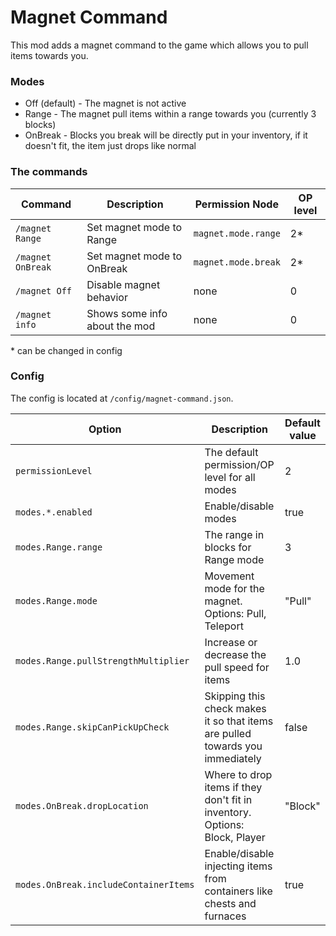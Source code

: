 # Magnet Command
This mod adds a magnet command to the game which allows you to pull items towards you.
### Modes
- Off (default) - The magnet is not active
- Range - The magnet pull items within a range towards you (currently 3 blocks)
- OnBreak - Blocks you break will be directly put in your inventory, if it doesn't fit, the item just drops like normal
  
### The commands
| Command           | Description                   | Permission Node     | OP level |
|-------------------|-------------------------------|---------------------|----------|
| `/magnet Range`   | Set magnet mode to Range      | `magnet.mode.range` | 2*       |
| `/magnet OnBreak` | Set magnet mode to OnBreak    | `magnet.mode.break` | 2*       |
| `/magnet Off`     | Disable magnet behavior       | none                | 0        |
| `/magnet info`    | Shows some info about the mod | none                | 0        |
&ast; can be changed in config

### Config
The config is located at `/config/magnet-command.json`.

| Option                                | Description                                                                   | Default value |
|---------------------------------------|-------------------------------------------------------------------------------|---------------|
| `permissionLevel`                     | The default permission/OP level for all modes                                 | 2             |
| `modes.*.enabled`                     | Enable/disable modes                                                          | true          |
| `modes.Range.range`                   | The range in blocks for Range mode                                            | 3             |
| `modes.Range.mode`                    | Movement mode for the magnet. Options: Pull, Teleport                         | "Pull"        |
| `modes.Range.pullStrengthMultiplier`  | Increase or decrease the pull speed for items                                 | 1.0           |
| `modes.Range.skipCanPickUpCheck`      | Skipping this check makes it so that items are pulled towards you immediately | false         |
| `modes.OnBreak.dropLocation`          | Where to drop items if they don't fit in inventory. Options: Block, Player    | "Block"       |
| `modes.OnBreak.includeContainerItems` | Enable/disable injecting items from containers like chests and furnaces       | true          |